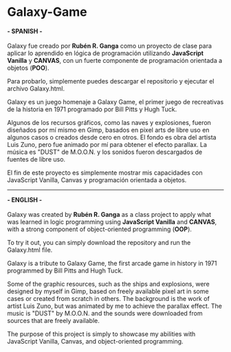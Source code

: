 # Galaxy-Game

<b>- SPANISH -</b><br><br>
Galaxy fue creado por <b>Rubén R. Ganga</b> como un proyecto de clase para aplicar lo aprendido en lógica de programación utilizando <b>JavaScript Vanilla</b>
 y <b>CANVAS</b>, con un fuerte componente de programación orientada a objetos (<b>POO</b>).

Para probarlo, simplemente puedes descargar el repositorio y ejecutar el archivo Galaxy.html.

Galaxy es un juego homenaje a Galaxy Game, el primer juego de recreativas de la historia en 1971 programado por Bill Pitts y Hugh Tuck.

Algunos de los recursos gráficos, como las naves y explosiones, fueron diseñados por mí mismo en Gimp, basados en pixel arts de libre uso en algunos casos o creados desde cero en otros. El fondo es obra del artista Luis Zuno, pero fue animado por mí para obtener el efecto parallax. La música es "DUST" de M.O.O.N. y los sonidos fueron descargados de fuentes de libre uso.

El fin de este proyecto es simplemente mostrar mis capacidades con JavaScript Vanilla, Canvas y programación orientada a objetos.

_______________________________________________________________________________________________________________________________________________________________________

<b>- ENGLISH -</b><br><br>
Galaxy was created by <b>Rubén R. Ganga</b> as a class project to apply what was learned in logic programming using <b>JavaScript Vanilla</b> and <b>CANVAS</b>, with a strong component of object-oriented programming (<b>OOP</b>).

To try it out, you can simply download the repository and run the Galaxy.html file.

Galaxy is a tribute to Galaxy Game, the first arcade game in history in 1971 programmed by Bill Pitts and Hugh Tuck.

Some of the graphic resources, such as the ships and explosions, were designed by myself in Gimp, based on freely available pixel art in some cases or created from scratch in others. The background is the work of artist Luis Zuno, but was animated by me to achieve the parallax effect. The music is "DUST" by M.O.O.N. and the sounds were downloaded from sources that are freely available.

The purpose of this project is simply to showcase my abilities with JavaScript Vanilla, Canvas, and object-oriented programming.
